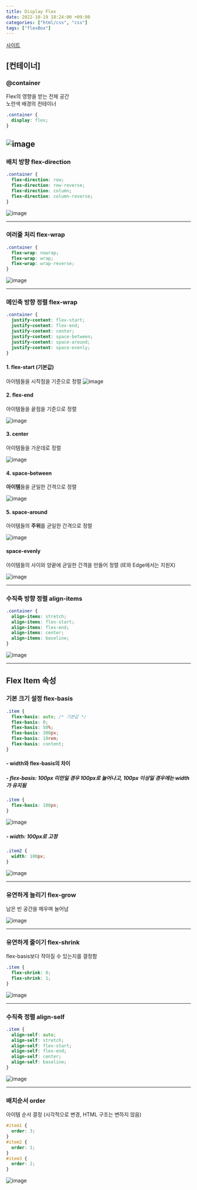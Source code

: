 ```yaml
---
title: Display Flex
date: 2022-10-19 18:24:00 +09:00
categories: ["html/css", "css"]
tags: ["flexBox"]
---
```


[사이트](https://hyemin12.github.io/css-flexbox/#section1)

## [컨테이너]

### @container

Flex의 영향을 받는 전체 공간  
노란색 배경의 컨테이너

```css
.container {
  display: flex;
}
```

## ![image](https://github.com/hyemin12/vanilla-starbucks-app/assets/66300732/3ff27088-45b4-4e02-8b3d-4d304258654a)

### 배치 방향 flex-direction

```css
.container {
  flex-direction: row;
  flex-direction: row-reverse;
  flex-direction: column;
  flex-direction: column-reverse;
}
```

![image](https://github.com/hyemin12/vanilla-starbucks-app/assets/66300732/ec7c9d54-d8d0-4cdc-a1ff-13cc4db40dd0)

---

### 여러줄 처리 flex-wrap

```css
.container {
  flex-wrap: nowrap;
  flex-wrap: wrap;
  flex-wrap: wrap-reverse;
}
```

![image](https://github.com/hyemin12/vanilla-starbucks-app/assets/66300732/ac80be47-f51d-4877-87c0-70f64b6d43b7)

---

### 메인축 방향 정렬 flex-wrap

```css
.container {
  justify-content: flex-start;
  justify-content: flex-end;
  justify-content: center;
  justify-content: space-between;
  justify-content: space-around;
  justify-content: space-evenly;
}
```

#### 1. flex-start (기본값)

아이템들을 시작점을 기준으로 정렬
![image](https://github.com/hyemin12/vanilla-starbucks-app/assets/66300732/41479de1-7375-4658-8c8a-438170bad280)

#### 2. flex-end

아이템들을 끝점을 기준으로 정렬

![image](https://github.com/hyemin12/vanilla-starbucks-app/assets/66300732/7757ab79-d26c-4019-8e6c-17de999bf490)

#### 3. center

아이템들을 가운데로 정렬

![image](https://github.com/hyemin12/vanilla-starbucks-app/assets/66300732/89da0824-c16a-4104-92c8-a8a73c5a72b1)

#### 4. space-between

**아이템**들을 균일한 간격으로 정렬

![image](https://github.com/hyemin12/vanilla-starbucks-app/assets/66300732/87d1bb6a-4d71-429b-8fa8-fe2c34d550f0)

#### 5. space-around

아이템들의 **주위**를 균일한 간격으로 정렬

![image](https://github.com/hyemin12/vanilla-starbucks-app/assets/66300732/206b4824-42c5-433e-916a-064692badfca)

#### space-evenly

아이템들의 사이와 양끝에 균일한 간격을 만들어 정렬 (IE와 Edge에서는 지원X)

![image](https://github.com/hyemin12/vanilla-starbucks-app/assets/66300732/8fb01d44-95b9-4038-bb6c-637e19360f0e)

---

### 수직축 방향 정렬 align-items

```css
.container {
  align-items: stretch;
  align-items: flex-start;
  align-items: flex-end;
  align-items: center;
  align-items: baseline;
}
```

![image](https://github.com/hyemin12/vanilla-starbucks-app/assets/66300732/0f9558a5-da81-41df-9ee8-58053db07688)

---

## Flex Item 속성

### 기본 크기 설정 flex-basis

```css
.item {
  flex-basis: auto; /* 기본값 */
  flex-basis: 0;
  flex-basis: 50%;
  flex-basis: 300px;
  flex-basis: 10rem;
  flex-basis: content;
}
```

#### - width와 flex-basis의 차이

##### - flex-basis: 100px 미만일 경우 100px로 늘어나고, 100px 이상일 경우에는 width가 유지됨

```css
.item {
  flex-basis: 100px;
}
```

![image](https://github.com/hyemin12/vanilla-starbucks-app/assets/66300732/979ba166-c3bb-4e72-92a4-668918527afa)

##### - width: 100px로 고정

```css
.item2 {
  width: 100px;
}
```

![image](https://github.com/hyemin12/vanilla-starbucks-app/assets/66300732/6cfed495-48fa-4e4a-9dbf-7748a0d80904)

---

### 유연하게 늘리기 flex-grow

남은 빈 공간을 메우며 늘어남

![image](https://github.com/hyemin12/vanilla-starbucks-app/assets/66300732/e45dc378-c3b8-46fb-b1d4-41655465fc70)

---

### 유연하게 줄이기 flex-shrink

flex-basis보다 작아질 수 있는지를 결정함

```css
.item {
  flex-shrink: 0;
  flex-shrink: 1;
}
```

![image](https://github.com/hyemin12/vanilla-starbucks-app/assets/66300732/42b71b09-96f4-48d3-ad57-8f326584e604)

---

### 수직축 정렬 align-self

```css
.item {
  align-self: auto;
  align-self: stretch;
  align-self: flex-start;
  align-self: flex-end;
  align-self: center;
  align-self: baseline;
}
```

![image](https://github.com/hyemin12/vanilla-starbucks-app/assets/66300732/b7003fb1-bd06-418b-b91f-4b93c7e22ea3)

---

### 배치순서 order

아이템 순서 결정 (시각적으로 변경, HTML 구조는 변하지 않음)

```css
#item1 {
  order: 3;
}
#item2 {
  order: 1;
}
#item3 {
  order: 2;
}
```

![image](https://github.com/hyemin12/vanilla-starbucks-app/assets/66300732/dca59a08-cfc5-4b7f-a382-25658c4e3cc2)
